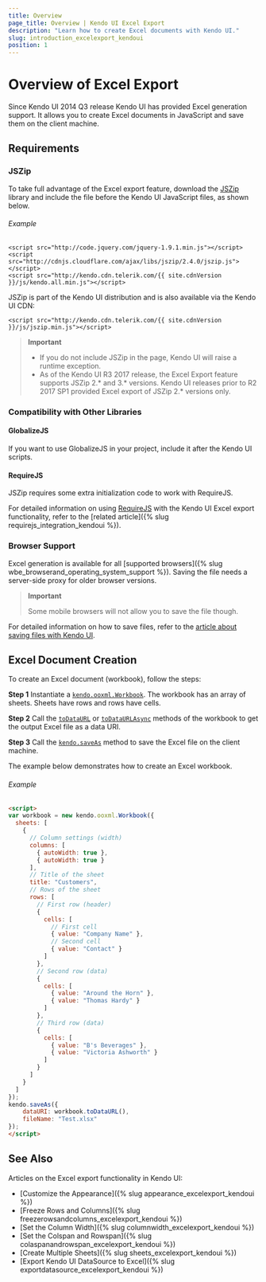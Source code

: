 ```yaml
---
title: Overview
page_title: Overview | Kendo UI Excel Export
description: "Learn how to create Excel documents with Kendo UI."
slug: introduction_excelexport_kendoui
position: 1
---
```


# Overview of Excel Export

Since Kendo UI 2014 Q3 release Kendo UI has provided Excel generation support. It allows you to create Excel documents in JavaScript and save them on the client machine.

## Requirements

### JSZip

To take full advantage of the Excel export feature, download the [JSZip](http://stuk.github.io/jszip/) library and include the file before the Kendo UI JavaScript files, as shown below.

###### Example

```
<script src="http://code.jquery.com/jquery-1.9.1.min.js"></script>
<script src="http://cdnjs.cloudflare.com/ajax/libs/jszip/2.4.0/jszip.js"></script>
<script src="http://kendo.cdn.telerik.com/{{ site.cdnVersion }}/js/kendo.all.min.js"></script>
```

JSZip is part of the Kendo UI distribution and is also available via the Kendo UI CDN:

```
<script src="http://kendo.cdn.telerik.com/{{ site.cdnVersion }}/js/jszip.min.js"></script>
```

> **Important**
> * If you do not include JSZip in the page, Kendo UI will raise a runtime exception.
> * As of the Kendo UI R3 2017 release, the Excel Export feature supports JSZip 2.* and 3.* versions. Kendo UI releases prior to R2 2017 SP1 provided Excel export of JSZip 2.* versions only.

### Compatibility with Other Libraries

#### GlobalizeJS

If you want to use GlobalizeJS in your project, include it after the Kendo UI scripts.

#### RequireJS

JSZip requires some extra initialization code to work with RequireJS.

For detailed information on using [RequireJS](http://requirejs.org/) with the Kendo UI Excel export functionality, refer to the [related article]({% slug requirejs_integration_kendoui %}).

### Browser Support

Excel generation is available for all [supported browsers]({% slug wbe_browserand_operating_system_support %}). Saving the file needs a server-side proxy for older browser versions.

> **Important**
>
> Some mobile browsers will not allow you to save the file though.

For detailed information on how to save files, refer to the [article about saving files with Kendo UI](/framework/save-files/introduction).

## Excel Document Creation

To create an Excel document (workbook), follow the steps:

**Step 1** Instantiate a [`kendo.ooxml.Workbook`](/api/javascript/ooxml/workbook). The workbook has an array of sheets. Sheets have rows and rows have cells.

**Step 2** Call the [`toDataURL`](/api/javascript/ooxml/workbook#methods-toDataURL) or [`toDataURLAsync`](/api/javascript/ooxml/workbook#methods-toDataURLAsync) methods of the workbook to get the output Excel file as a data URI.

**Step 3** Call the [`kendo.saveAs`](/api/javascript/kendo#methods-saveAs) method to save the Excel file on the client machine.

The example below demonstrates how to create an Excel workbook.

###### Example

```html
<script>
var workbook = new kendo.ooxml.Workbook({
  sheets: [
    {
      // Column settings (width)
      columns: [
        { autoWidth: true },
        { autoWidth: true }
      ],
      // Title of the sheet
      title: "Customers",
      // Rows of the sheet
      rows: [
        // First row (header)
        {
          cells: [
            // First cell
            { value: "Company Name" },
            // Second cell
            { value: "Contact" }
          ]
        },
        // Second row (data)
        {
          cells: [
            { value: "Around the Horn" },
            { value: "Thomas Hardy" }
          ]
        },
        // Third row (data)
        {
          cells: [
            { value: "B's Beverages" },
            { value: "Victoria Ashworth" }
          ]
        }
      ]
    }
  ]
});
kendo.saveAs({
    dataURI: workbook.toDataURL(),
    fileName: "Test.xlsx"
});
</script>
```

## See Also

Articles on the Excel export functionality in Kendo UI:

* [Customize the Appearance]({% slug appearance_excelexport_kendoui %})
* [Freeze Rows and Columns]({% slug freezerowsandcolumns_excelexport_kendoui %})
* [Set the Column Width]({% slug columnwidth_excelexport_kendoui %})
* [Set the Colspan and Rowspan]({% slug colaspanandrowspan_excelexport_kendoui %})
* [Create Multiple Sheets]({% slug sheets_excelexport_kendoui %})
* [Export Kendo UI DataSource to Excel]({% slug exportdatasource_excelexport_kendoui %})
